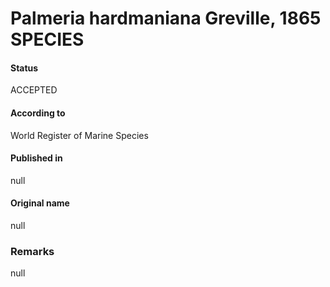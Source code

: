Palmeria hardmaniana Greville, 1865 SPECIES
=======

#### Status
ACCEPTED

#### According to
World Register of Marine Species

#### Published in
null

#### Original name
null

### Remarks
null